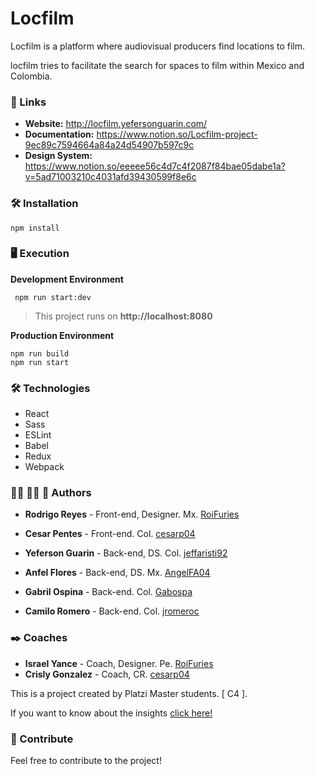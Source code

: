 

# Locfilm
Locfilm is a platform where audiovisual producers find locations to film.

locfilm tries to facilitate the search for spaces to film within Mexico and Colombia.

### 🚀 Links

 * **Website:**  http://locfilm.yefersonguarin.com/
 * **Documentation:** https://www.notion.so/Locfilm-project-9ec89c7594664a84a24d54907b597c9c
 * **Design System:** https://www.notion.so/eeeee56c4d7c4f2087f84bae05dabe1a?v=5ad71003210c4031afd39430599f8e6c
 
### 🛠 Installation
```
npm install
```

### 🖥 Execution

**Development Environment**
```
 npm run start:dev
```

>This project runs on **http://localhost:8080**

**Production Environment**

```
npm run build
npm run start
```


### 🛠️ Technologies

  * React
  * Sass
  * ESLint
  * Babel
  * Redux
  * Webpack

### 🧟‍♂️ 🧟‍♀️ 🤖 Authors 

* **Rodrigo Reyes** - Front-end, Designer. Mx. [RoiFuries](https://github.com/RoiFuries)
* **Cesar Pentes** - Front-end. Col. [cesarp04](https://github.com/cesarp04)

* **Yeferson Guarin** - Back-end, DS. Col. [jeffaristi92](https://github.com/jeffaristi92)
* **Anfel Flores** - Back-end, DS. Mx. [AngelFA04](https://github.com/AngelFA04)
* **Gabril Ospina** - Back-end. Col. [Gabospa](https://github.com/Gabospa)
* **Camilo Romero** - Back-end. Col. [jromeroc](https://github.com/jromeroc)

### ✒️ Coaches
* **Israel Yance** - Coach, Designer. Pe. [RoiFuries](https://github.com/israelyance)
* **Crisly Gonzalez** - Coach, CR. [cesarp04](https://github.com/CrislyGonzalez)

This is a project created by Platzi Master students. [ C4 ].

If you want to know about the insights [click here!](https://github.com/locfilm/locfilm-frontend/pulse)

### 🎁 Contribute

Feel free to contribute to the project!

